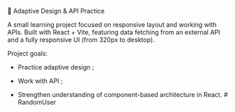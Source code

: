 📱 Adaptive Design & API Practice

A small learning project focused on responsive layout and working with APIs.
Built with React + Vite, featuring data fetching from an external API and a fully responsive UI (from 320px to desktop).

Project goals:

- Practice adaptive design ;

- Work with API ;

- Strengthen understanding of component-based architecture in React.
#   R a n d o m U s e r  
 